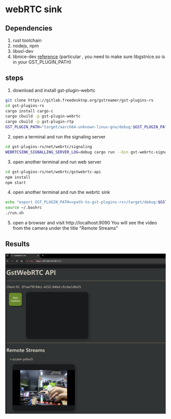 # webRTC sink

## Dependencies
1. rust toolchain
2. nodejs, npm
3. libssl-dev
4. libnice-dev [reference](https://github.com/libnice/libnice)
  (particular , you need to make sure libgstnice.so is in your GST_PLUGIN_PATH)


## steps
1. download and install gst-plugin-webrtc
```bash
git clone https://gitlab.freedesktop.org/gstreamer/gst-plugins-rs
cd gst-plugins-rs
cargo install cargo-c
cargo cbuild -p gst-plugin-webrtc
cargo cbuild -p gst-plugin-rtp
GST_PLUGIN_PATH="target/aarch64-unknown-linux-gnu/debug:$GST_PLUGIN_PATH" gst-inspect-1.0 webrtcsink
```

2. open a terminal and run the signaling server
```bash
cd gst-plugins-rs/net/webrtc/signaling
WEBRTCSINK_SIGNALLING_SERVER_LOG=debug cargo run --bin gst-webrtc-signalling-server
```

3. open another terminal and run web server
```bash
cd gst-plugins-rs/net/webrtc/gstwebrtc-api
npm install
npm start
```

4. open another terminal and run the webrtc sink
```bash
echo "export GST_PLUGIN_PATH=<path-to-gst-plugins-rs>/target/debug:$GST_PLUGIN_PATH" >> ~/.bashrc
source ~/.bashrc
./run.sh
```

5. open a browser and visit http://localhost:9090
  You will see the video from the camera under the title "Remote Streams"

## Results
![webrtc_sink](./webrtc_sink.png)